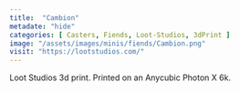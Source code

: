 ```yaml
---
title:  "Cambion"
metadate: "hide"
categories: [ Casters, Fiends, Loot-Studios, 3dPrint ]
image: "/assets/images/minis/fiends/Cambion.png"
visit: "https://lootstudios.com/"
---
```

Loot Studios 3d print.
Printed on an Anycubic Photon X 6k.